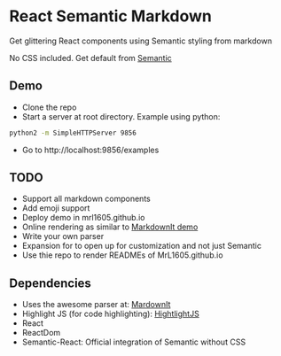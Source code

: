 
# React Semantic Markdown

Get glittering React components using Semantic styling from markdown

No CSS included. Get default from [Semantic](https://semantic-ui.com/)

## Demo

 - Clone the repo
 - Start a server at root directory. Example using python:
```bash
python2 -m SimpleHTTPServer 9856
```
 - Go to http://localhost:9856/examples


## TODO

 - Support all markdown components
 - Add emoji support
 - Deploy demo in mrl1605.github.io
 - Online rendering as similar to [MarkdownIt demo](markdown-it.github.io)
 - Write your own parser
 - Expansion for to open up for customization and not just Semantic
 - Use thie repo to render READMEs of MrL1605.github.io

## Dependencies

 - Uses the awesome parser at: [MardownIt](https://github.com/markdown-it/markdown-it)
 - Highlight JS (for code highlighting): [HightlightJS](https://highlightjs.org)
 - React
 - ReactDom
 - Semantic-React: Official integration of Semantic without CSS





 

